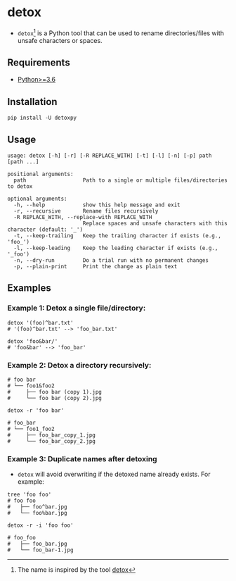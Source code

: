 # detox

- `detox`[^1] is a Python tool that can be used to rename directories/files with unsafe characters or spaces.

## Requirements

- [Python>=3.6](https://www.python.org/downloads/)

## Installation

```shell
pip install -U detoxpy
```

## Usage

```
usage: detox [-h] [-r] [-R REPLACE_WITH] [-t] [-l] [-n] [-p] path [path ...]

positional arguments:
  path                  Path to a single or multiple files/directories to detox

optional arguments:
  -h, --help            show this help message and exit
  -r, --recursive       Rename files recursively
  -R REPLACE_WITH, --replace-with REPLACE_WITH
                        Replace spaces and unsafe characters with this character (default: '_')
  -t, --keep-trailing   Keep the trailing character if exists (e.g., 'foo_')
  -l, --keep-leading    Keep the leading character if exists (e.g., '_foo')
  -n, --dry-run         Do a trial run with no permanent changes
  -p, --plain-print     Print the change as plain text
```

## Examples

### Example 1: Detox a single file/directory:

```shell
detox '(foo)^bar.txt'
# '(foo)^bar.txt' --> 'foo_bar.txt'

detox 'foo&bar/'
# 'foo&bar' --> 'foo_bar'
```

### Example 2: Detox a directory recursively:

```shell
# foo bar
# └── foo1&foo2
#     ├── foo bar (copy 1).jpg
#     └── foo bar (copy 2).jpg

detox -r 'foo bar'

# foo_bar
# └── foo1_foo2
#     ├── foo_bar_copy_1.jpg
#     └── foo_bar_copy_2.jpg
```

### Example 3: Duplicate names after detoxing

- `detox` will avoid overwriting if the detoxed name already exists. For example:

```shell
tree 'foo foo'
# foo foo
#   ├── foo^bar.jpg
#   └── foo%bar.jpg

detox -r -i 'foo foo'

# foo_foo
#   ├── foo_bar.jpg
#   └── foo_bar-1.jpg
```

[^1]: The name is inspired by the tool [detox](https://linux.die.net/man/1/detox)

